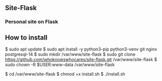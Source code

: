 ## Site-Flask
### Personal site on Flask

## How to install
$ sudo apt update
$ sudo apt install -y python3-pip python3-venv git nginx postgresql-14
$ sudo mkdir /var/www/site-flask
$ sudo git clone https://github.com/whoknowswhocares/site-flask.git /var/www/site-flask
$ sudo chown -R $USER:www-data /var/www/site-flask

$ cd /var/www/site-flask
$ chmod +x install.sh
$ ./install.sh